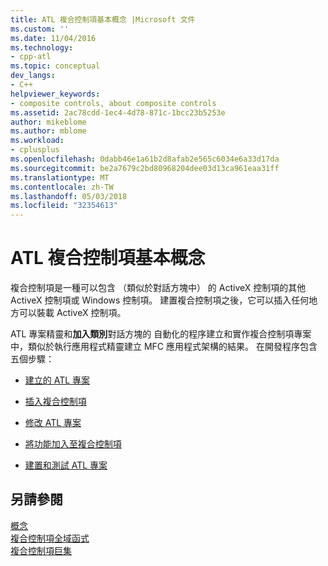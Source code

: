 ```yaml
---
title: ATL 複合控制項基本概念 |Microsoft 文件
ms.custom: ''
ms.date: 11/04/2016
ms.technology:
- cpp-atl
ms.topic: conceptual
dev_langs:
- C++
helpviewer_keywords:
- composite controls, about composite controls
ms.assetid: 2ac78cdd-1ec4-4d78-871c-1bcc23b5253e
author: mikeblome
ms.author: mblome
ms.workload:
- cplusplus
ms.openlocfilehash: 0dabb46e1a61b2d8afab2e565c6034e6a33d17da
ms.sourcegitcommit: be2a7679c2bd80968204dee03d13ca961eaa31ff
ms.translationtype: MT
ms.contentlocale: zh-TW
ms.lasthandoff: 05/03/2018
ms.locfileid: "32354613"
---
```

# <a name="atl-composite-control-fundamentals"></a>ATL 複合控制項基本概念
複合控制項是一種可以包含 （類似於對話方塊中） 的 ActiveX 控制項的其他 ActiveX 控制項或 Windows 控制項。 建置複合控制項之後，它可以插入任何地方可以裝載 ActiveX 控制項。  
  
 ATL 專案精靈和**加入類別**對話方塊的 自動化的程序建立和實作複合控制項專案中，類似於執行應用程式精靈建立 MFC 應用程式架構的結果。 在開發程序包含五個步驟：  
  
-   [建立的 ATL 專案](../atl/reference/creating-an-atl-project.md)  
  
-   [插入複合控制項](../atl/inserting-a-composite-control.md)  
  
-   [修改 ATL 專案](../atl/modifying-the-atl-project.md)  
  
-   [將功能加入至複合控制項](../atl/adding-functionality-to-the-composite-control.md)  
  
-   [建置和測試 ATL 專案](../atl/building-and-testing-the-atl-project.md)  
  
## <a name="see-also"></a>另請參閱  
 [概念](../atl/active-template-library-atl-concepts.md)   
 [複合控制項全域函式](../atl/reference/composite-control-global-functions.md)   
 [複合控制項巨集](../atl/reference/composite-control-macros.md)

